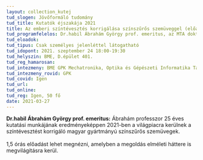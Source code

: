 ```yaml
---
layout: collection_kutej
tud_slogen: Jövőformáló tudomány
tud_title: Kutatók éjszakája 2021
title: Az emberi színtévesztés korrigálása színszűrős szemüveggel (előadás)
tud_programfelelos: Dr.habil Ábrahám György prof. emeritus, az MTA doktora
tud_eloadok: 
tud_tipus: Csak személyes jelenléttel látogatható
tud_idopont: 2021. szeptember 24 18:00-19:30 
tud_helyszin: BME, D.épület 401. 
tud_reg_hamarosan:
tud_intezmeny: BME GPK Mechatronika, Optika és Gépészeti Informatika Tanszék
tud_intezmeny_rovid: GPK
tud_covid: Igen
tud_url:
tud_online: 
tud_reg: Igen, 50 fő
date: 2021-03-27
---
```


<b> Dr.habil Ábrahám György prof. emeritus:</b> Ábrahám professzor 25 éves kutatási munkájának eredményeképpen 2021-ben a világpiacra kerülnek a színtévesztést korrigáló magyar gyártmányú színszűrős szemüvegek.
<br><br>
1,5 órás előadást lehet  megnézni, amelyben a megoldás elméleti háttere is megvilágításra kerül.


